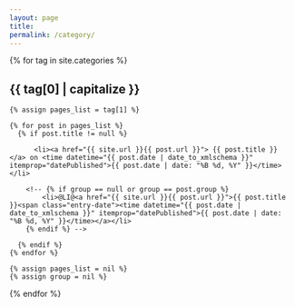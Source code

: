 ```yaml
---
layout: page
title:
permalink: /category/
---
```


<div class="py2 post-footer">
{% for tag in site.categories %} 
  <h2 id="{{ tag[0] }}">{{ tag[0] | capitalize }}</h2>

    {% assign pages_list = tag[1] %}  

    {% for post in pages_list %}
      {% if post.title != null %}
		  
		  <li><a href="{{ site.url }}{{ post.url }}"> {{ post.title }} </a> on <time datetime="{{ post.date | date_to_xmlschema }}" itemprop="datePublished">{{ post.date | date: "%B %d, %Y" }}</time></li>

      	<!-- {% if group == null or group == post.group %}
      		<li>@LI@<a href="{{ site.url }}{{ post.url }}">{{ post.title }}<span class="entry-date"><time datetime="{{ post.date | date_to_xmlschema }}" itemprop="datePublished">{{ post.date | date: "%B %d, %Y" }}</time></a></li>
      	{% endif %} -->

      {% endif %}
    {% endfor %}
    
    {% assign pages_list = nil %}
    {% assign group = nil %}

{% endfor %}

</div>